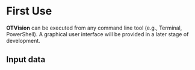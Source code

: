 # First Use

> 

**OTVision** can be executed from any command line tool (e.g., Terminal, PowerShell). A graphical user interface will be provided in a later stage of development.

## Input data


